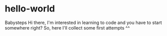 # hello-world
Babysteps
Hi there, 
I'm interested in learning to code and you have to start somewhere right? 
So, here I'll collect some first attempts ^^
